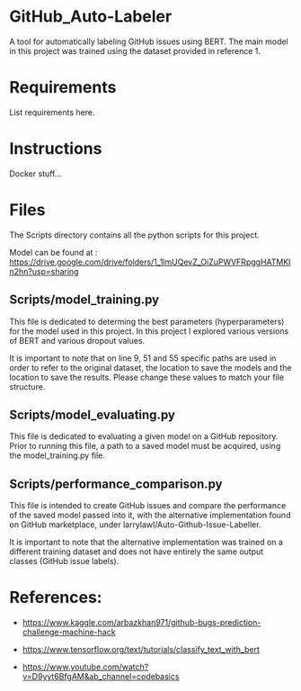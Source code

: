 # GitHub_Auto-Labeler


A tool for automatically labeling GitHub issues using BERT. The main model in this project was trained using the dataset provided in reference 1.


# Requirements

List requirements here.

# Instructions

Docker stuff...


# Files

The Scripts directory contains all the python scripts for this project. 

Model can be found at : https://drive.google.com/drive/folders/1_1lmUQevZ_OiZuPWVFRpggHATMKln2hn?usp=sharing

## Scripts/model_training.py

This file is dedicated to determing the best parameters (hyperparameters) for the model used in this project.
In this project I explored various versions of BERT and various dropout values.

It is important to note that on line 9, 51 and 55 specific paths are used in order to refer to the original dataset, the location to save the models and the location to save the results. Please change these values to match your file structure. 

## Scripts/model_evaluating.py

This file is dedicated to evaluating a given model on a GitHub repository. Prior to running this file, a path to a saved model must be acquired, using the model_training.py file.   

## Scripts/performance_comparison.py

This file is intended to create GitHub issues and compare the performance of the saved model passed into it, with the alternative implementation found on GitHub marketplace, under larrylawl/Auto-Github-Issue-Labeller.

It is important to note that the alternative implementation was trained on a different training dataset and does not have entirely the same output classes (GitHub issue labels). 


# References:

- https://www.kaggle.com/arbazkhan971/github-bugs-prediction-challenge-machine-hack

- https://www.tensorflow.org/text/tutorials/classify_text_with_bert

- https://www.youtube.com/watch?v=D9yyt6BfgAM&ab_channel=codebasics

